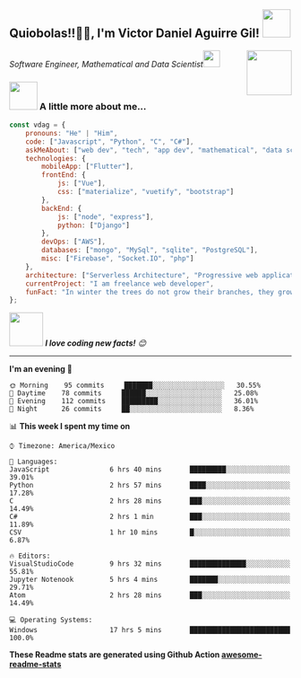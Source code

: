 <h2>Quiobolas!!🙏🏻, I'm Victor Daniel Aguirre Gil! <img src="https://media.giphy.com/media/12oufCB0MyZ1Go/giphy.gif" width="50"></h2>
<img align='right' src="https://media.giphy.com/media/M9gbBd9nbDrOTu1Mqx/giphy.gif" width="80">
<p><em>Software Engineer, Mathematical and Data Scientist<img src="https://media.giphy.com/media/WUlplcMpOCEmTGBtBW/giphy.gif" width="30"> 
</em></p>

### <img src="https://media.giphy.com/media/VgCDAzcKvsR6OM0uWg/giphy.gif" width="50"> A little more about me...  

```javascript
const vdag = {
    pronouns: "He" | "Him",
    code: ["Javascript", "Python", "C", "C#"],
    askMeAbout: ["web dev", "tech", "app dev", "mathematical", "data scientist"],
    technologies: {
        mobileApp: ["Flutter"],
        frontEnd: {
            js: ["Vue"],
            css: ["materialize", "vuetify", "bootstrap"]
        },
        backEnd: {
            js: ["node", "express"],
            python: ["Django"]
        },
        devOps: ["AWS"],
        databases: ["mongo", "MySql", "sqlite", "PostgreSQL"],
        misc: ["Firebase", "Socket.IO", "php"]
    },
    architecture: ["Serverless Architecture", "Progressive web applications", "Single page applications"],
    currentProject: "I am freelance web developer",
    funFact: "In winter the trees do not grow their branches, they grow their roots"
};
```

<img src="https://media.giphy.com/media/LnQjpWaON8nhr21vNW/giphy.gif" width="60"> <em><b>I love coding new facts!</b> 😊</em>

---
<!--START_SECTION:waka-->
**I'm an evening 🐤** 

```text
🌞 Morning    95 commits     ███████░░░░░░░░░░░░░░░░░░   30.55% 
🌆 Daytime    78 commits     ██████░░░░░░░░░░░░░░░░░░░   25.08% 
🌃 Evening    112 commits    █████████░░░░░░░░░░░░░░░░   36.01% 
🌙 Night      26 commits     ██░░░░░░░░░░░░░░░░░░░░░░░   8.36%

```


📊 **This week I spent my time on** 

```text
⌚︎ Timezone: America/Mexico

💬 Languages: 
JavaScript               6 hrs 40 mins       █████████░░░░░░░░░░░░░░░░   39.01% 
Python                   2 hrs 57 mins       ████░░░░░░░░░░░░░░░░░░░░░   17.28% 
C                        2 hrs 28 mins       ███░░░░░░░░░░░░░░░░░░░░░░   14.49% 
C#                       2 hrs 1 min         ███░░░░░░░░░░░░░░░░░░░░░░   11.89% 
CSV                      1 hr 10 mins        █░░░░░░░░░░░░░░░░░░░░░░░░   6.87%

🔥 Editors: 
VisualStudioCode         9 hrs 32 mins       ██████████████░░░░░░░░░░░   55.81% 
Jupyter Notenook         5 hrs 4 mins        ███████░░░░░░░░░░░░░░░░░░   29.71% 
Atom                     2 hrs 28 mins       ███░░░░░░░░░░░░░░░░░░░░░░   14.49%

💻 Operating Systems: 
Windows                  17 hrs 5 mins       █████████████████████████   100.0%

```
<!--END_SECTION:waka-->

**These Readme stats are generated using Github Action [awesome-readme-stats](https://github.com/anmol098/waka-readme-stats)**